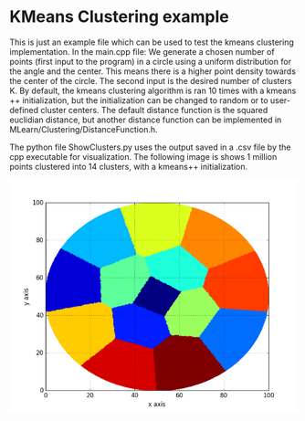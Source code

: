 # KMeans Clustering example

This is just an example file which can be used to test the kmeans clustering
implementation.
In the main.cpp file:
We generate a chosen number of points (first input to the program) in a circle using
a uniform distribution for the angle and the center. This means there is
a higher point density towards the center of the circle.
The second input is the desired number of clusters K.
By default, the kmeans clustering algorithm is ran 10 times with a kmeans ++
initialization, but the initialization can be changed to random or to
user-defined cluster centers.
The default distance function is the squared euclidian distance, but another
distance function can be implemented in MLearn/Clustering/DistanceFunction.h.

The python file ShowClusters.py uses the output saved in a .csv file by the cpp
executable for visualization.
The following image is shows 1 million points clustered into 14
clusters, with a kmeans++ initialization.


![](https://github.com/phineasng/MLearn/blob/master/src/examples/ExampleKMeans/img/14.png)


